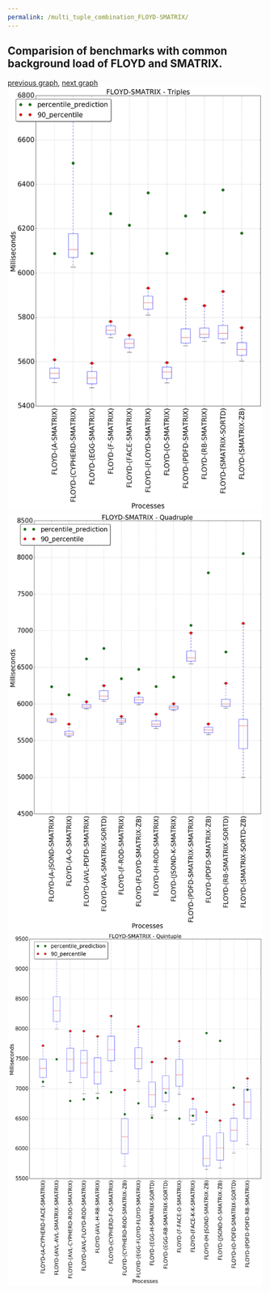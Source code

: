 ```yaml
---
permalink: /multi_tuple_combination_FLOYD-SMATRIX/
---
```



 ## Comparision of benchmarks with common background load of FLOYD and SMATRIX.

[previous graph](../multi_tuple_combination_FLOYD-ROD/), [next graph](../multi_tuple_combination_FLOYD-SORTD/)
![graph figure](./images/triple/FLOYD/FLOYD-SMATRIX_box.png)![graph figure](./images/quadruple/FLOYD/FLOYD-SMATRIX_box.png)![graph figure](./images/quintuple/FLOYD/FLOYD-SMATRIX_box.png)